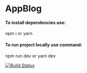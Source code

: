 # AppBlog

#### To install dependencies use: 
npm i or yarn 
#### To run project locally use command: 
npm run dev or yarn dev

[![Build Status](https://travis-ci.com/Fl0ydR0se/AppBlog.svg?branch=develop)](https://travis-ci.com/Fl0ydR0se/AppBlog)
